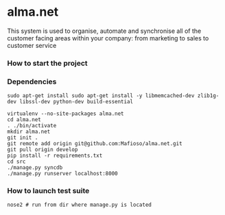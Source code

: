 alma.net
========

This system is used to organise, automate and synchronise all of the customer facing areas within your company: from marketing to sales to customer service


### How to start the project

### Dependencies

```
sudo apt-get install sudo apt-get install -y libmemcached-dev zlib1g-dev libssl-dev python-dev build-essential
```

```
virtualenv --no-site-packages alma.net
cd alma.net
. ./bin/activate
mkdir alma.net
git init .
git remote add origin git@github.com:Mafioso/alma.net.git
git pull origin develop
pip install -r requirements.txt
cd src
./manage.py syncdb
./manage.py runserver localhost:8000

```

### How to launch test suite

```
nose2 # run from dir where manage.py is located
```
